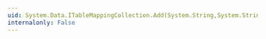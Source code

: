 ```yaml
---
uid: System.Data.ITableMappingCollection.Add(System.String,System.String)
internalonly: False
---
```


